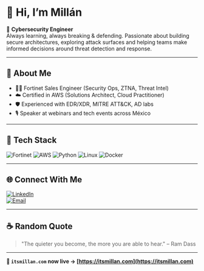 # 👋 Hi, I’m Millán

🔐 **Cybersecurity Engineer**  
Always learning, always breaking & defending. Passionate about building secure architectures, exploring attack surfaces and helping teams make informed decisions around threat detection and response.

---

## 🧠 About Me
- 🧑‍💻 Fortinet Sales Engineer (Security Ops, ZTNA, Threat Intel)
- ☁️ Certified in AWS (Solutions Architect, Cloud Practitioner)
- 🛡️ Experienced with EDR/XDR, MITRE ATT&CK, AD labs
- 🎙️ Speaker at webinars and tech events across México

---

## 🧰 Tech Stack
![Fortinet](https://img.shields.io/badge/Fortinet-EE2B2B?style=for-the-badge&logo=fortinet&logoColor=white)
![AWS](https://img.shields.io/badge/AWS-232F3E?style=for-the-badge&logo=amazonaws&logoColor=white)
![Python](https://img.shields.io/badge/Python-306998?style=for-the-badge&logo=python&logoColor=white)
![Linux](https://img.shields.io/badge/Linux-FCC624?style=for-the-badge&logo=linux&logoColor=black)
![Docker](https://img.shields.io/badge/Docker-2496ED?style=for-the-badge&logo=docker&logoColor=white)

---

## 🌐 Connect With Me
[![LinkedIn](https://img.shields.io/badge/-LinkedIn-0A66C2?style=for-the-badge&logo=linkedin&logoColor=white)](https://www.linkedin.com/in/alexisamillan)  
[![Email](https://img.shields.io/badge/-Email-D14836?style=for-the-badge&logo=gmail&logoColor=white)](mailto:aamillanv@gmail.com)

---

## ☕ Random Quote
> "The quieter you become, the more you are able to hear." – Ram Dass

---

**🧷 `itsmillan.com` now live → [https://itsmillan.com](https://itsmillan.com)**
